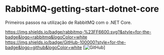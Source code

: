 # RabbitMQ-getting-start-dotnet-core
Primeiros passos na utilização de RabbitMQ com o .NET Core.


https://img.shields.io/badge/rabbitmq-%23FF6600.svg?&style=for-the-badge&logo=rabbitmq&logoColor=white
https://img.shields.io/badge/GitHub-100000?style=for-the-badge&logo=github&logoColor=white
[![GitHub](https://badgen.net/badge/icon/csharp?icon=csharp&label)]
